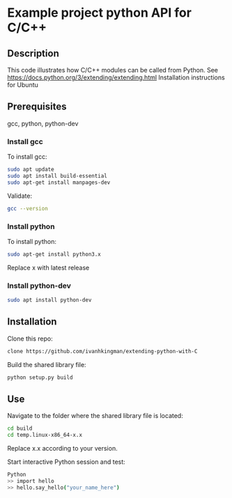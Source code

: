 # Example project python API for C/C++

## Description
This code illustrates how C/C++ modules can be called from Python. See https://docs.python.org/3/extending/extending.html
Installation instructions for Ubuntu


## Prerequisites

gcc, python, python-dev

### Install gcc

To install gcc:

```bash
sudo apt update
sudo apt install build-essential
sudo apt-get install manpages-dev
```

Validate:

```bash
gcc --version
```

### Install python

To install python:

```bash
sudo apt-get install python3.x
```

Replace x with latest release

### Install python-dev

```bash
sudo apt install python-dev
```

## Installation

Clone this repo:

```bash
clone https://github.com/ivanhkingman/extending-python-with-C
```

Build the shared library file:

```bash
python setup.py build
```

## Use

Navigate to the folder where the shared library file is located:

```bash
cd build
cd temp.linux-x86_64-x.x
```
Replace x.x according to your version.

Start interactive Python session and test:
```bash
Python
>> import hello
>> hello.say_hello("your_name_here")
```


